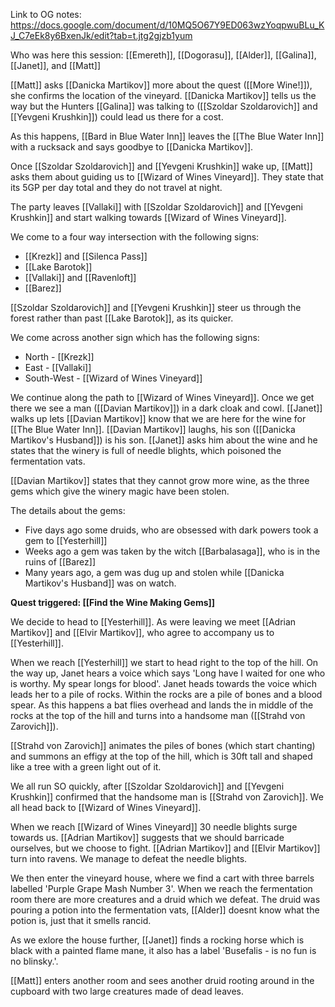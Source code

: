 Link to OG notes: https://docs.google.com/document/d/10MQ5O67Y9ED063wzYoqpwuBLu_KJ_C7eEk8y6BxenJk/edit?tab=t.jtg2gjzb1yum

Who was here this session: [[Emereth]], [[Dogorasu]], [[Alder]], [[Galina]], [[Janet]], and [[Matt]]

[[Matt]] asks [[Danicka Martikov]] more about the quest ([[More Wine!]]), she confirms the location of the vineyard. [[Danicka Martikov]] tells us the way but the Hunters [[Galina]] was talking to ([[Szoldar Szoldarovich]] and [[Yevgeni Krushkin]]) could lead us there for a cost. 

As this happens, [[Bard in Blue Water Inn]] leaves the [[The Blue Water Inn]] with a rucksack and says goodbye to [[Danicka Martikov]].

Once [[Szoldar Szoldarovich]] and [[Yevgeni Krushkin]] wake up, [[Matt]] asks them about guiding us to [[Wizard of Wines Vineyard]]. They state that its 5GP per day total and they do not travel at night. 

The party leaves [[Vallaki]] with [[Szoldar Szoldarovich]] and [[Yevgeni Krushkin]] and start walking towards [[Wizard of Wines Vineyard]]. 

We come to a four way intersection with the following signs:
* [[Krezk]] and [[Silenca Pass]]
* [[Lake Barotok]]
* [[Vallaki]] and [[Ravenloft]]
* [[Barez]]

[[Szoldar Szoldarovich]] and [[Yevgeni Krushkin]] steer us through the forest rather than past [[Lake Barotok]], as its quicker. 

We come across another sign which has the following signs:
* North - [[Krezk]]
* East - [[Vallaki]]
* South-West - [[Wizard of Wines Vineyard]]

We continue along the path to [[Wizard of Wines Vineyard]]. Once we get there we see a man ([[Davian Martikov]]) in a dark cloak and cowl. [[Janet]] walks up lets [[Davian Martikov]] know that we are here for the wine for [[The Blue Water Inn]]. [[Davian Martikov]] laughs, his son ([[Danicka Martikov's Husband]]) is his son. [[Janet]] asks him about the wine and he states that the winery is full of needle blights, which poisoned the fermentation vats.

[[Davian Martikov]] states that they cannot grow more wine, as the three gems which give the winery magic have been stolen. 

The details about the gems:
* Five days ago some druids, who are obsessed with dark powers took a gem to [[Yesterhill]]
* Weeks ago a gem was taken by the witch [[Barbalasaga]], who is in the ruins of [[Barez]]
* Many years ago, a gem was dug up and stolen while [[Danicka Martikov's Husband]] was on watch.

**Quest triggered: [[Find the Wine Making Gems]]**

We decide to head to [[Yesterhill]]. As were leaving we meet [[Adrian Martikov]] and [[Elvir Martikov]], who agree to accompany us to [[Yesterhill]]. 

When we reach [[Yesterhill]] we start to head right to the top of the hill. On the way up, Janet hears a voice which says 'Long have I waited for one who is worthy. My spear longs for blood'. Janet heads towards the voice which leads her to a pile of rocks. Within the rocks are a pile of bones and a blood spear. As this happens a bat flies overhead and lands the in middle of the rocks at the top of the hill and turns into a handsome man ([[Strahd von Zarovich]]). 

[[Strahd von Zarovich]] animates the piles of bones (which start chanting) and summons an effigy at the top of the hill, which is 30ft tall and shaped like a tree with a green light out of it. 

We all run SO quickly, after [[Szoldar Szoldarovich]] and [[Yevgeni Krushkin]] confirmed that the handsome man is [[Strahd von Zarovich]]. We all head back to [[Wizard of Wines Vineyard]]. 

When we reach [[Wizard of Wines Vineyard]] 30 needle blights surge towards us. [[Adrian Martikov]] suggests that we should barricade ourselves, but we choose to fight. [[Adrian Martikov]] and [[Elvir Martikov]] turn into ravens. We manage to defeat the needle blights. 

We then enter the vineyard house, where we find a cart with three barrels labelled 'Purple Grape Mash Number 3'. When we reach the fermentation room there are more creatures and a druid which we defeat. The druid was pouring a potion into the fermentation vats, [[Alder]] doesnt know what the potion is, just that it smells rancid. 

As we exlore the house further, [[Janet]] finds a rocking horse which is black with a painted flame mane, it also has a label 'Busefalis - is no fun is no blinsky.'. 

[[Matt]] enters another room and sees another druid rooting around in the cupboard with two large creatures made of dead leaves. 